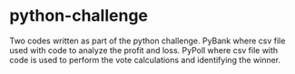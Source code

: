 # python-challenge 
Two codes written as part of the python challenge. PyBank where csv file used with code to analyze the profit and loss. PyPoll where csv file with code is used to perform the vote calculations and identifying the winner.
